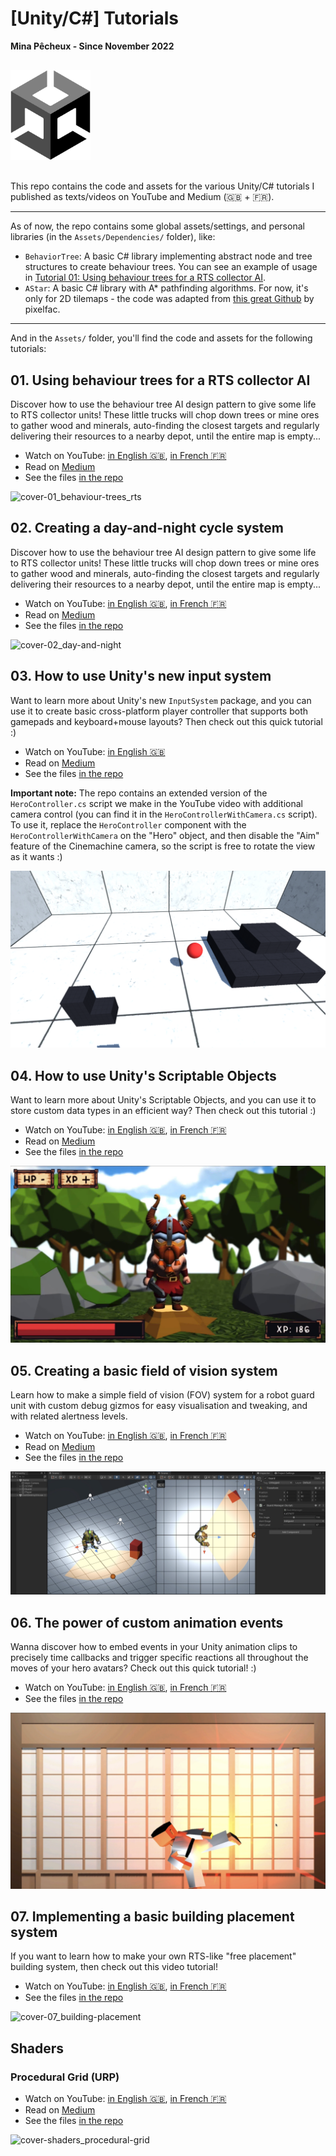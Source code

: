 # [Unity/C#] Tutorials

**Mina Pêcheux - Since November 2022**

<img style="width: 128px; margin: 1rem 0;" src="doc/unity-square.png" />

This repo contains the code and assets for the various Unity/C# tutorials I published as texts/videos on YouTube and Medium (🇬🇧 + 🇫🇷).

---

As of now, the repo contains some global assets/settings, and personal libraries (in the `Assets/Dependencies/` folder), like:

- `BehaviorTree`: A basic C# library implementing abstract node and tree structures to create behaviour trees. You can see an example of usage in [Tutorial 01: Using behaviour trees for a RTS collector AI](#tutorial-01_bts-rts).
- `AStar`: A basic C# library with A* pathfinding algorithms. For now, it's only for 2D tilemaps - the code was adapted from [this great Github](https://github.com/pixelfac/2D-Astar-Pathfinding-in-Unity) by pixelfac.

---

And in the `Assets/` folder, you'll find the code and assets for the following tutorials:

## 01. Using behaviour trees for a RTS collector AI [<div />](#tutorial-01_bts-rts)

Discover how to use the behaviour tree AI design pattern to give some life to RTS collector units! These little trucks will chop down trees or mine ores to gather wood and minerals, auto-finding the closest targets and regularly delivering their resources to a nearby depot, until the entire map is empty...

- Watch on YouTube: [in English 🇬🇧](https://www.youtube.com/watch?v=ySIzNaW0HUI), [in French 🇫🇷](https://www.youtube.com/watch?v=utbQapz6DoU)
- Read on [Medium](https://mina-pecheux.medium.com/using-behaviour-trees-for-a-rts-collector-ai-in-unity-c-dca24243ebce)
- See the files [in the repo](/Assets/01-BehaviourTreesRTS/)

![cover-01_behaviour-trees_rts](doc/01_behaviour-trees_rts.gif)

## 02. Creating a day-and-night cycle system [<div />](#tutorial-02_day-and-night)

Discover how to use the behaviour tree AI design pattern to give some life to RTS collector units! These little trucks will chop down trees or mine ores to gather wood and minerals, auto-finding the closest targets and regularly delivering their resources to a nearby depot, until the entire map is empty...

- Watch on YouTube: [in English 🇬🇧](https://www.youtube.com/watch?v=O997NxQGQ6A), [in French 🇫🇷](https://www.youtube.com/watch?v=CHV9xLaFf8w)
- Read on [Medium](https://mina-pecheux.medium.com/creating-a-basic-day-and-night-cycle-in-unity-c-dff942c1690d)
- See the files [in the repo](/Assets/02-DayAndNightCycle/)

![cover-02_day-and-night](doc/02_day-and-night.gif)

## 03. How to use Unity's new input system [<div />](#tutorial-03_new-input-system)

Want to learn more about Unity's new `InputSystem` package, and you can use it to create basic cross-platform player controller that supports both gamepads and keyboard+mouse layouts? Then check out this quick tutorial :)

- Watch on YouTube: [in English 🇬🇧](https://youtu.be/SyA4PPiXorI)
- Read on [Medium](https://medium.com/codex/why-you-should-use-unitys-new-input-system-268773863c4)
- See the files [in the repo](/Assets/03-NewInputSystem/)

**Important note:** The repo contains an extended version of the `HeroController.cs` script we make in the YouTube video with additional camera control (you can find it in the `HeroControllerWithCamera.cs` script). To use it, replace the `HeroController` component with the `HeroControllerWithCamera` on the "Hero" object, and then disable the "Aim" feature of the Cinemachine camera, so the script is free to rotate the view as it wants :)

![cover-03_new-input-system](doc/03_new-input-system.png)

## 04. How to use Unity's Scriptable Objects

Want to learn more about Unity's Scriptable Objects, and you can use it to store custom data types in an efficient way? Then check out this tutorial :)

- Watch on YouTube: [in English 🇬🇧](https://www.youtube.com/watch?v=ZnHxxADBAQ0), [in French 🇫🇷](https://www.youtube.com/watch?v=m5ePVtQq-zo)
- Read on [Medium](https://mina-pecheux.medium.com/discovering-the-power-of-unitys-scriptable-objects-53ae6e0acef4)
- See the files [in the repo](/Assets/04-ScriptableObjects/)

![cover-04_scriptable-objects](doc/04_scriptable-objects.jpg)

## 05. Creating a basic field of vision system

Learn how to make a simple field of vision (FOV) system for a robot guard unit with custom debug gizmos for easy visualisation and tweaking, and with related alertness levels.

- Watch on YouTube: [in English 🇬🇧](https://www.youtube.com/watch?v=2Q5n7KFsr3s), [in French 🇫🇷](https://www.youtube.com/watch?v=81Lz19C88C0)
- Read on [Medium](https://mina-pecheux.medium.com/creating-a-basic-field-of-vision-system-in-unity-c-718b58951cf6)
- See the files [in the repo](/Assets/05-GuardFOV/)

![cover-05_guard-fov](doc/05_guard-fov.png)

## 06. The power of custom animation events

Wanna discover how to embed events in your Unity animation clips to precisely time callbacks and trigger specific reactions all throughout the moves of your hero avatars? Check out this quick tutorial! :)

- Watch on YouTube: [in English 🇬🇧](https://www.youtube.com/watch?v=7xNI2hUoXWw), [in French 🇫🇷](https://www.youtube.com/watch?v=Mg6DsLlhddU)
- See the files [in the repo](/Assets/06-AnimationEvents/)

![cover-06_animation-events](doc/06_animation-events.png)

## 07. Implementing a basic building placement system

If you want to learn how to make your own RTS-like "free placement" building system, then check out this video tutorial!

- Watch on YouTube: [in English 🇬🇧](https://www.youtube.com/watch?v=OaQQ67N9hWc), [in French 🇫🇷](https://www.youtube.com/watch?v=I6TRatXjRYI)
- See the files [in the repo](/Assets/07-BuildingPlacement/)

![cover-07_building-placement](doc/07_building-placement.png)

## Shaders

### Procedural Grid (URP)

- Watch on YouTube: [in English 🇬🇧](https://www.youtube.com/watch?v=T0CYpOyCVIU), [in French 🇫🇷](https://www.youtube.com/watch?v=0iq6ZO7owNM)
- Read on [Medium](https://mina-pecheux.medium.com/creating-a-procedural-grid-shader-in-unity-6d0b727bf52d)
- See the files [in the repo](/Assets/Shaders/)

![cover-shaders_procedural-grid](doc/shaders_procedural-grid.gif)
